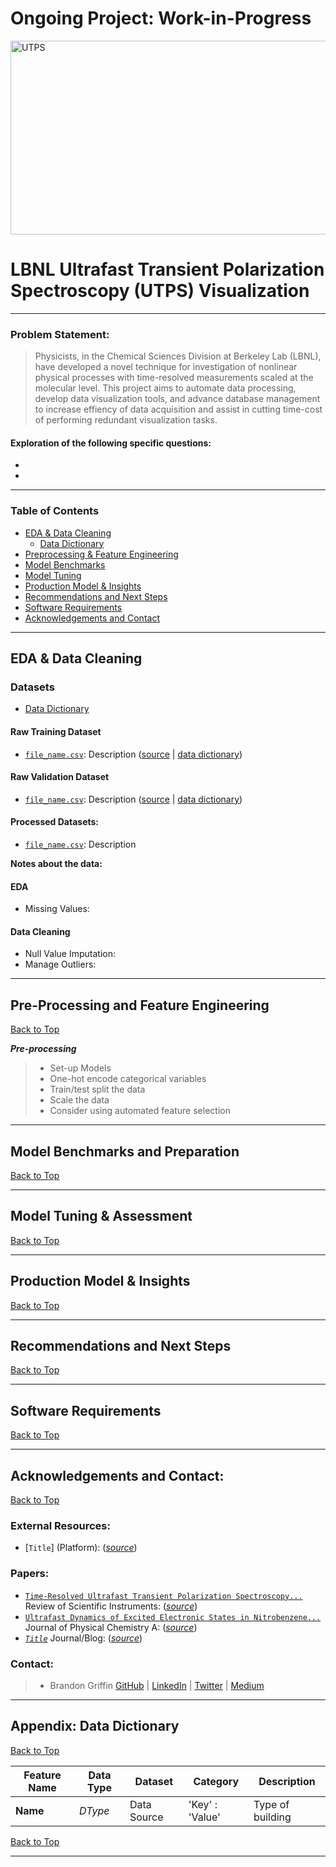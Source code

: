 # Ongoing Project: Work-in-Progress

<img src="file_name.jpg" alt="UTPS" style="height: 310px; width:660px;"/>

<a id='back_to_top'></a>

# LBNL Ultrafast Transient Polarization Spectroscopy (UTPS) Visualization
---
### Problem Statement:
> Physicists, in the Chemical Sciences Division at Berkeley Lab (LBNL), have developed a novel technique for investigation of nonlinear physical processes with time-resolved measurements scaled at the molecular level. This project aims to automate data processing, develop data visualization tools, and advance database management to increase effiency of data acquisition and assist in cutting time-cost of performing redundant visualization tasks.

#### **Exploration of the following specific questions:**
* 
* 

---
### Table of Contents

* [EDA & Data Cleaning](#eda_and_cleaning)
    * [Data Dictionary](#appendix)
* [Preprocessing & Feature Engineering](#preprocessing_and_feature_engineering)
* [Model Benchmarks](#model_benchmarks)
* [Model Tuning](#model_tuning)
* [Production Model & Insights](#production_model_and_insights)
* [Recommendations and Next Steps](#recommendations_and_next_steps)
* [Software Requirements](#software_requirements)
* [Acknowledgements and Contact](#acknowledgements_and_contact)

<a id='eda_and_cleaning'></a>

---
## EDA & Data Cleaning

### Datasets

* [Data Dictionary](#appendix)

#### Raw Training Dataset

* [`file_name.csv`](./filepath.csv): Description ([source](http://URL.com) | [data dictionary](http://URL.com))

#### Raw Validation Dataset

* [`file_name.csv`](./filepath.csv): Description ([source](http://URL.com) | [data dictionary](http://URL.com))

#### Processed Datasets:
* [`file_name.csv`](./filepath.csv): Description

**Notes about the data:**

#### EDA
- Missing Values:

#### Data Cleaning
- Null Value Imputation:
- Manage Outliers:

<a id='preprocessing_and_feature_engineering'></a>

---
## Pre-Processing and Feature Engineering
[Back to Top](#back_to_top)

***Pre-processing***
> * Set-up Models
>* One-hot encode categorical variables
>* Train/test split the data
>* Scale the data
>* Consider using automated feature selection


<a id='model_benchmarks'></a>

---
## Model Benchmarks and Preparation
[Back to Top](#back_to_top)

<a id='model_tuning'></a>

---
## Model Tuning & Assessment
[Back to Top](#back_to_top)

<a id='production_model_and_insights'></a>

---
## Production Model & Insights
[Back to Top](#back_to_top)

<a id='recommendations_and_next_steps'></a>

---
## Recommendations and Next Steps
[Back to Top](#back_to_top)

<a id='software_requirements'></a>

---
## Software Requirements
[Back to Top](#back_to_top)

<a id='acknowledgements_and_contact'></a>

---
## Acknowledgements and Contact:
[Back to Top](#back_to_top)

### External Resources:
* [`Title`] (Platform): ([*source*](https://www.URL.com))

### Papers:
* [`Time-Resolved Ultrafast Transient Polarization Spectroscopy...`](./assets/TimeResolvedUltrafastTransientPolarizationSpectroscopy.pdf) Review of Scientific Instruments: ([*source*](https://aip.scitation.org/doi/10.1063/1.5144482))
* [`Ultrafast Dynamics of Excited Electronic States in Nitrobenzene...`](./assets/UltrafastDynamicsofExcitedElectronicStatesinNitrobenzene.pdf) Journal of Physical Chemistry A: ([*source*](https://pubs.acs.org/doi/10.1021/acs.jpca.0c01943?ref=pdf))
* [*`Title`*](./file_path.pdf) Journal/Blog: ([*source*](https://www.URL.com))

### Contact:
> * Brandon Griffin [GitHub](https://github.com/griffinbran) | [LinkedIn](https://www.linkedin.com/in/griffinbran/) | [Twitter](https://twitter.com/GriffinBran) | [Medium](https://griffinbran.medium.com)

<a id='appendix'></a>

---
## Appendix: Data Dictionary

[Back to Top](#back_to_top)

|Feature Name|Data Type|Dataset|Category|Description|
|---|---|---|---|---|
|**Name**|*DType*|Data Source|'Key' : 'Value'|Type of building|

[Back to Top](#back_to_top)

---